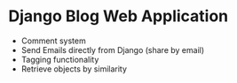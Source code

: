 # Django Blog Web Application


- Comment system
- Send Emails directly from Django (share by email)
- Tagging functionality
- Retrieve objects by similarity